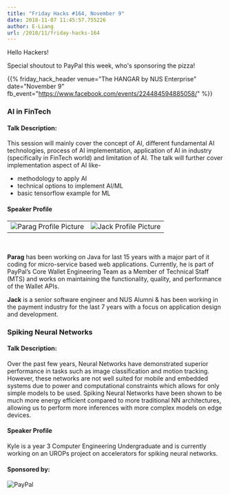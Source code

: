 ```yaml
---
title: "Friday Hacks #164, November 9"
date: 2018-11-07 11:45:57.755226
author: E-Liang
url: /2018/11/friday-hacks-164
---
```


Hello Hackers!

Special shoutout to PayPal this week, who's sponsoring the pizza!

{{% friday_hack_header
    venue="The HANGAR by NUS Enterprise"
    date="November 9"
    fb_event="https://www.facebook.com/events/224484594885058/" %}}


### AI in FinTech

#### Talk Description:

This session will mainly cover the concept of AI, different fundamental AI technologies, process of AI implementation, application of AI in industry  (specifically in FinTech world) and limitation of AI. The talk will further cover implementation aspect of AI like-

* methodology to apply AI
* technical options to implement AI/ML
* basic tensorflow example for ML

#### Speaker Profile

|                                                                |                                                              |
| :------------------------------------------------------------- | :----------------------------------------------------------- |
| ![Parag Profile Picture](/img/2018/11/PayPal_ParagProfile.jpg) | ![Jack Profile Picture](/img/2018/11/PayPal_JackProfile.jpg) |

<br>

**Parag** has been working on Java for last 15 years with a major part of it coding for micro-service based web applications. Currently, he is part of PayPal’s Core Wallet Engineering Team as a Member of Technical Staff (MTS) and works on maintaining the functionality, quality, and performance of the Wallet APIs.

**Jack** is a senior software engineer and NUS Alumni & has been working in the payment industry for the last 7 years with a focus on application design and development.


### Spiking Neural Networks

#### Talk Description:

Over the past few years, Neural Networks have demonstrated superior performance in tasks such as image classification and motion tracking. However, these networks are not well suited for mobile and embedded systems due to power and computational constraints which allows for only simple models to be used. Spiking Neural Networks have been shown to be much more energy efficient compared to more traditional NN architectures, allowing us to perform more inferences with more complex models on edge devices.

#### Speaker Profile

Kyle is a year 3 Computer Engineering Undergraduate and is currently working on an UROPs project on accelerators for spiking neural networks.

#### Sponsored by:

<img class="fh-sponsor" src="/img/2018/09/paypal_logo.jpg" alt="PayPal" />

